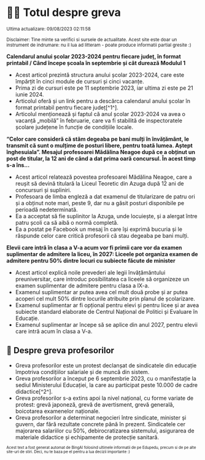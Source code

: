 # 👩‍🏫 Totul despre greva
<sub>Ultima actualizare: 09/08/2023 02:11:58</sub>

<sub>Disclaimer: Tine minte sa verifici si sursele de actualitate. Acest site este doar un instrument de indrumare: nu il lua ad litteram - poate produce informatii partial gresite :)</sub>

**Calendarul anului școlar 2023-2024 pentru fiecare județ, în format printabil / Când începe școala în septembrie și cât durează Modulul 1**
- Acest articol prezintă structura anului școlar 2023-2024, care este împărțit în cinci module de cursuri și cinci vacanțe.
- Prima zi de cursuri este pe 11 septembrie 2023, iar ultima zi este pe 21 iunie 2024.
- Articolul oferă și un link pentru a descărca calendarul anului școlar în format printabil pentru fiecare județ[^1^].
- Articolul menționează și faptul că anul școlar 2023-2024 va avea o vacanță „mobilă” în februarie, care va fi stabilită de inspectoratele școlare județene în funcție de condițiile locale.

**“Celor care consideră că stăm degeaba pe bani mulți în învățământ, le transmit că sunt o mulțime de posturi libere, pentru toată lumea. Aștept înghesuiala”. Mesajul profesoarei Mădălina Neagoe după ce a obținut un post de titular, la 12 ani de când a dat prima oară concursul. În acest timp s-a îns...**
- Acest articol relatează povestea profesoarei Mădălina Neagoe, care a reușit să devină titulară la Liceul Teoretic din Azuga după 12 ani de concursuri și supliniri.
- Profesoara de limba engleză a dat examenul de titularizare de patru ori și a obținut note mari, peste 9, dar nu a găsit posturi disponibile pe perioadă nedeterminată.
- Ea a acceptat să fie suplinitor la Azuga, unde locuiește, și a alergat între patru școli ca să aibă o normă completă.
- Ea a postat pe Facebook un mesaj în care își exprimă bucuria și le răspunde celor care critică profesorii că stau degeaba pe bani mulți.

**Elevii care intră în clasa a V-a acum vor fi primii care vor da examen suplimentar de admitere la liceu, în 2027: Liceele pot organiza examen de admitere pentru 50% dintre locuri cu subiecte făcute de minister**
- Acest articol explică noile prevederi ale legii învățământului preuniversitar, care introduc posibilitatea ca liceele să organizeze un examen suplimentar de admitere pentru clasa a IX-a.
- Examenul suplimentar ar putea avea cel mult două probe și ar putea acoperi cel mult 50% dintre locurile atribuite prin planul de școlarizare.
- Examenul suplimentar ar fi opțional pentru elevi și pentru licee și ar avea subiecte standard elaborate de Centrul Național de Politici și Evaluare în Educație.
- Examenul suplimentar ar începe să se aplice din anul 2027, pentru elevii care intră acum în clasa a V-a.

## 🏫 Despre greva profesorilor
- Greva profesorilor este un protest declanșat de sindicatele din educație împotriva condițiilor salariale și de muncă din sistem.
- Greva profesorilor a început pe 6 septembrie 2023, cu o manifestație la sediul Ministerului Educației, la care au participat peste 10.000 de cadre didactice[^2^].
- Greva profesorilor s-a extins apoi la nivel național, cu forme variate de protest: grevă japoneză, grevă de avertisment, grevă generală, boicotarea examenelor naționale.
- Greva profesorilor a determinat negocieri între sindicate, minister și guvern, dar fără rezultate concrete până în prezent. Sindicatele cer majorarea salariilor cu 50%, debirocratizarea sistemului, asigurarea de materiale didactice și echipamente de protecție sanitară.


<sub><sub>Acest text a fost generat automat de BingAI folosind ultimele informatii de pe Edupedu, precum si de pe alte site-uri de stiri. Deci, nu te baza pe el pentru a lua decizii importante :)</sub></sub>